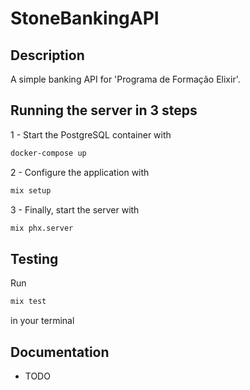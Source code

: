 # StoneBankingAPI

## Description

A simple banking API for 'Programa de Formação Elixir'.

## Running the server in 3 steps

1 -  Start the PostgreSQL container with 
```sh
docker-compose up
```

2 - Configure the application with
```sh
mix setup
```

3 - Finally, start the server with
```sh
mix phx.server
```
## Testing

Run 
```sh
mix test
```
in your terminal

## Documentation

- TODO

